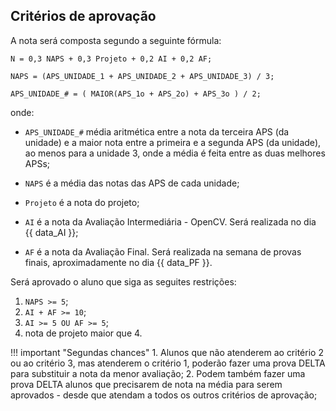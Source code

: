 <style>
section.progress-section.show {
    width: 1024px;
}


section.progress-section.show iframe {
    width: 100%;
    height: 80vh;
}

</style>

## Critérios de aprovação

A nota será composta segundo a seguinte fórmula:

```
N = 0,3 NAPS + 0,3 Projeto + 0,2 AI + 0,2 AF;

NAPS = (APS_UNIDADE_1 + APS_UNIDADE_2 + APS_UNIDADE_3) / 3;

APS_UNIDADE_# = ( MAIOR(APS_1o + APS_2o) + APS_3o ) / 2;
```
onde:

* `APS_UNIDADE_#` média aritmética entre a nota da terceira APS (da unidade) e a maior nota entre a primeira e a segunda APS (da unidade), ao menos para a unidade 3, onde a média é feita entre as duas melhores APSs;

* `NAPS` é a média das notas das APS de cada unidade;

* `Projeto` é a nota do projeto;

* `AI` é a nota da Avaliação Intermediária - OpenCV. Será realizada no dia {{ data_AI }};

* `AF` é a nota da Avaliação Final. Será realizada na semana de provas finais, 
aproximadamente no dia {{ data_PF }}.

Será aprovado o aluno que siga as seguites restrições:

1. `NAPS >= 5`;
2. `AI + AF >= 10`;
3. `AI >= 5 OU AF >= 5`;
4. nota de projeto maior que 4.

!!! important "Segundas chances"
    1. Alunos que não atenderem ao critério 2 ou ao critério 3, mas atenderem o critério 1, poderão fazer uma prova DELTA para substituir a nota da menor avaliação;
    2. Podem também fazer uma prova DELTA alunos que precisarem de nota na média para serem aprovados - desde que atendam a todos os outros critérios de aprovação;


